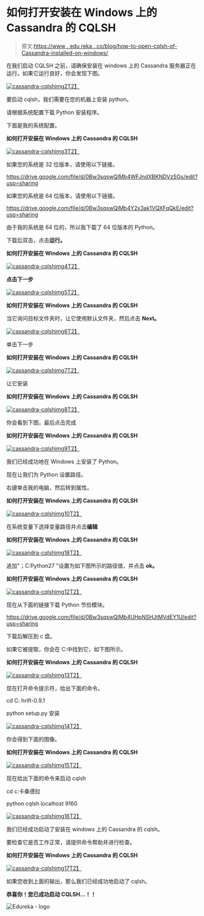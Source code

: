 # 如何打开安装在 Windows 上的 Cassandra 的 CQLSH

> 原文:[https://www . edu reka . co/blog/how-to-open-cqlsh-of-Cassandra-installed-on-windows/](https://www.edureka.co/blog/how-to-open-cqlsh-of-cassandra-installed-on-windows/)

在我们启动 CQLSH 之前，请确保安装在 windows 上的 Cassandra 服务器正在运行。如果它运行良好，你会发现下图。

[![cassandra-cqlshimg2](../Images/30ab91ceddec8790d54f5086fddd0c4d.png)T2】](https://cdn.edureka.co/blog/wp-content/uploads/2014/03/cassandra-cqlshimg2.jpg)

要启动 cqlsh，我们需要在您的机器上安装 python。

请根据系统配置下载 Python 安装程序。

下面是我的系统配置。

**如何打开安装在 Windows 上的 Cassandra 的 CQLSH**

[![cassandra-cqlshimg3](../Images/c15be0559eddde1db7f53fa342373c5a.png)T2】](https://cdn.edureka.co/blog/wp-content/uploads/2014/03/cassandra-cqlshimg3.png)

如果您的系统是 32 位版本，请使用以下链接。

https://drive.google.com/file/d/0Bw3sqswQlMb4WFJndXBKNDVzSGs/edit?usp=sharing

如果您的系统是 64 位版本，请使用以下链接。

https://drive.google.com/file/d/0Bw3sqswQlMb4Y2x3ak1VQXFqQkE/edit?usp=sharing

由于我的系统是 64 位的，所以我下载了 64 位版本的 Python。

下载后双击，点击**运行。**

**如何打开安装在 Windows 上的 Cassandra 的 CQLSH**

[![cassandra-cqlshimg4](../Images/0b080b022543a927ad2e0e91abc8596b.png)T2】](https://cdn.edureka.co/blog/wp-content/uploads/2014/03/cassandra-cqlshimg4.png)

**点击下一步**

[![cassandra-cqlshimg5](../Images/4c8e147ef48abcc7cd93f6bc0a9c93a0.png)T2】](https://cdn.edureka.co/blog/wp-content/uploads/2014/03/cassandra-cqlshimg5.png)

**如何打开安装在 Windows 上的 Cassandra 的 CQLSH**

当它询问目标文件夹时，让它使用默认文件夹，然后点击 **Next。**

[![cassandra-cqlshimg6](../Images/8cd12f914cab61a30c7d0efebde268b2.png)T2】](https://cdn.edureka.co/blog/wp-content/uploads/2014/03/cassandra-cqlshimg6.png)

单击下一步

**如何打开安装在 Windows 上的 Cassandra 的 CQLSH**

[![cassandra-cqlshimg7](../Images/0932c341a3c8e07847d29c65817b4f58.png)T2】](https://cdn.edureka.co/blog/wp-content/uploads/2014/03/cassandra-cqlshimg7.png)

让它安装

**如何打开安装在 Windows 上的 Cassandra 的 CQLSH**

[![cassandra-cqlshimg8](../Images/40d0b25c8cbc075be076c75d9ae856e3.png)T2】](https://cdn.edureka.co/blog/wp-content/uploads/2014/03/cassandra-cqlshimg8.png)

你会看到下图，最后点击完成

**如何打开安装在 Windows 上的 Cassandra 的 CQLSH**

[![cassandra-cqlshimg9](../Images/196f54e8a9d9d0c2278a00902133ab2b.png)T2】](https://cdn.edureka.co/blog/wp-content/uploads/2014/03/cassandra-cqlshimg9.png)

我们已经成功地在 Windows 上安装了 Python。

现在让我们为 Python 设置路径。

右键单击我的电脑，然后转到属性。

**如何打开安装在 Windows 上的 Cassandra 的 CQLSH**

[![cassandra-cqlshimg10](../Images/bfe2ae4b0c11d68e46f9fdfde5f74583.png)T2】](https://cdn.edureka.co/blog/wp-content/uploads/2014/03/cassandra-cqlshimg10.jpg)

在系统变量下选择变量路径并点击**编辑**

**如何打开安装在 Windows 上的 Cassandra 的 CQLSH**

[![cassandra-cqlshimg18](../Images/1e22ceba4617274f6ff631ede172ad7b.png)T2】](https://cdn.edureka.co/blog/wp-content/uploads/2014/03/cassandra-cqlshimg181.png)

追加"；C:Python27 "设置为如下图所示的路径值，并点击 **ok。**

**如何打开安装在 Windows 上的 Cassandra 的 CQLSH**

[![cassandra-cqlshimg12](../Images/f6cc97bb47eaedb8a6b184a20df89f32.png)T2】](https://cdn.edureka.co/blog/wp-content/uploads/2014/03/cassandra-cqlshimg12.png)

现在从下面的链接下载 Python 节俭模块。

https://drive.google.com/file/d/0Bw3sqswQlMb4UHpNSHJtMVdEY1U/edit?usp=sharing

下载后解压到 c 盘。

如果它被提取，你会在 C:中找到它，如下图所示。

**如何打开安装在 Windows 上的 Cassandra 的 CQLSH**

[![cassandra-cqlshimg13](../Images/b81ffd5fb6a6828eb8342cec20a3c0b4.png)T2】](https://cdn.edureka.co/blog/wp-content/uploads/2014/03/cassandra-cqlshimg13.png)

现在打开命令提示符，给出下面的命令。

cd C: hrift-0.9.1

python setup.py 安装

[![cassandra-cqlshimg14](../Images/f65475e0220a36cf8fb9121de1364ff0.png)T2】](https://cdn.edureka.co/blog/wp-content/uploads/2014/03/cassandra-cqlshimg14.png)

你会得到下面的图像。

**如何打开安装在 Windows 上的 Cassandra 的 CQLSH**

[![cassandra-cqlshimg15](../Images/5e50de8a1d1020ef1d932cb053db2213.png)T2】](https://cdn.edureka.co/blog/wp-content/uploads/2014/03/cassandra-cqlshimg15.jpg)

现在给出下面的命令来启动 cqlsh

cd c:卡桑德拉

python cqlsh localhost 9160

[![cassandra-cqlshimg16](../Images/99c104397c900072bb730dd131215277.png)T2】](https://cdn.edureka.co/blog/wp-content/uploads/2014/03/cassandra-cqlshimg16.png)

我们已经成功启动了安装在 windows 上的 Cassandra 的 cqlsh。

要检查它是否工作正常，请提供命令帮助并进行检查。

**如何打开安装在 Windows 上的 Cassandra 的 CQLSH**

[![cassandra-cqlshimg17](../Images/9db57241a46baa305b8bc11c27bd53d2.png)T2】](https://cdn.edureka.co/blog/wp-content/uploads/2014/03/cassandra-cqlshimg17.png)

如果您收到上面的输出，那么我们已经成功地启动了 cqlsh。

**恭喜你！您已成功启动 CQLSH…！！**

![Edureka - logo](../Images/8f01e6cfc3dfbee50f9ca156a6dd9140.png)